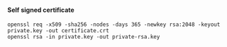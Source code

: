 #### Self signed certificate
```
openssl req -x509 -sha256 -nodes -days 365 -newkey rsa:2048 -keyout private.key -out certificate.crt
openssl rsa -in private.key -out private-rsa.key
```

